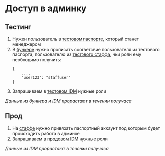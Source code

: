 # Доступ в админку

## Тестинг

1. Нужен пользователь в [тестовом паспорте](https://passport-test.yandex.ru/registration), который станет менеджером
2. В [бункере](https://bunker.yandex-team.ru/realty-www/arenda/test-managers?view=raw) нужно прописать соответсвие пользователя из тестового паспорта, пользователю из [тестового стаффа](https://staff.test.yandex-team.ru), чьи роли ему необходимо получить:
    ```
    {
        ...,
        "user123": "staffuser"
    }
    ```
3. Запрашиваем в [тестовом IDM](https://idm.test.yandex-team.ru/system/vsif/roles#rf=1,rf-role=xWOBWWDZ#vsif/EXTERNAL/ARENDA(fields:();params:()),f-status=all,sort-by=-updated,rf-expanded=xWOBWWDZ) нужные роли

*Данные из бункера и IDM прорастают в течении получаса*

## Прод

1. На [стаффе](https://staff.yandex-team.ru) нужно привязать паспортный аккаунт под которым будет происходить работа в админке
2. Запрашиваем в [продовом IDM](https://idm.yandex-team.ru/system/vsif/roles#rf=1,rf-role=fr3KpxsM#vsif/EXTERNAL/ARENDA(fields:();params:()),f-status=all,sort-by=-updated,rf-expanded=fr3KpxsM) нужные роли

*Данные из IDM прорастают в течении получаса*
